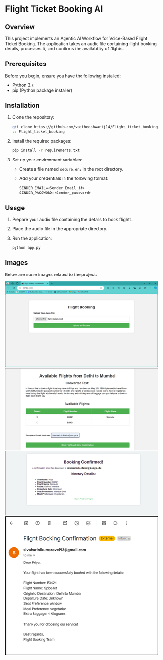 # Flight Ticket Booking AI

## Overview

This project implements an Agentic AI Workflow for Voice-Based Flight Ticket Booking. The application takes an audio file containing flight booking details, processes it, and confirms the availability of flights.

## Prerequisites

Before you begin, ensure you have the following installed:

- Python 3.x
- pip (Python package installer)

## Installation

1. Clone the repository:

   ```bash
   git clone https://github.com/vaitheeshwarij14/Flight_ticket_booking.git
   cd Flight_ticket_booking
   ```

2. Install the required packages:

   ```bash
   pip install -r requirements.txt
   ```

3. Set up your environment variables:

   - Create a file named `secure.env` in the root directory.
   - Add your credentials in the following format:

     ```plaintext
     SENDER_EMAIL=<Sender_Email_id>
     SENDER_PASSWORD=<Sender_password>

     ```

## Usage

1. Prepare your audio file containing the details to book flights.
2. Place the audio file in the appropriate directory.
3. Run the application:

   ```bash
   python app.py
   ```

## Images

Below are some images related to the project:

![Image 1](images/image1.png)
![Image 2](images/image2.png)
![Image 3](images/image3.png)
![Image 4](images/image4.png)


